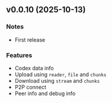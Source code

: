 ## v0.0.10 (2025-10-13)
### Notes

- First release

### Features

- Codex data info
- Upload using `reader`, `file` and `chunks`
- Download using `stream` and `chunks`
- P2P connect
- Peer info and debug info